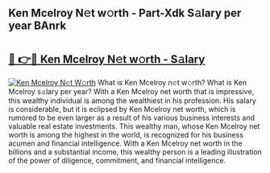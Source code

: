## Ken Mcelroy N𝚎t w𝚘rth - Part-Xdk S𝚊lary per year BAnrk

# <h2><a href="http://gc4naz.nevu.top/?p=Ken+Mcelroy">🔗 👉🔴 Ken Mcelroy N𝚎t w𝚘rth - S𝚊lary</a></h2>

[![Ken Mcelroy N𝚎t W𝚘rth](https://i.imgur.com/Oavwk0R.jpeg)](http://gc4naz.nevu.top/?p=Ken+Mcelroy)
What is Ken Mcelroy n𝚎t w𝚘rth? What is Ken Mcelroy s𝚊lary per year?
With a Ken Mcelroy net worth that is impressive, this wealthy individual is among the wealthiest in his profession. His salary is considerable, but it is eclipsed by Ken Mcelroy net worth, which is rumored to be even larger as a result of his various business interests and valuable real estate investments. This wealthy man, whose Ken Mcelroy net worth is among the highest in the world, is recognized for his business acumen and financial intelligence. With a Ken Mcelroy net worth in the billions and a substantial income, this wealthy person is a leading illustration of the power of diligence, commitment, and financial intelligence.
